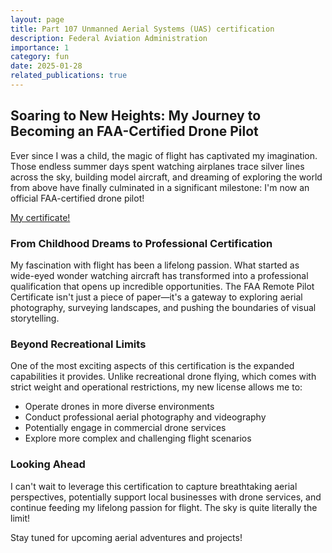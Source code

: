 ```yaml
---
layout: page
title: Part 107 Unmanned Aerial Systems (UAS) certification 
description: Federal Aviation Administration
importance: 1
category: fun
date: 2025-01-28
related_publications: true
---
```



## Soaring to New Heights: My Journey to Becoming an FAA-Certified Drone Pilot

Ever since I was a child, the magic of flight has captivated my imagination. Those endless summer days spent watching airplanes trace silver lines across the sky, building model aircraft, and dreaming of exploring the world from above have finally culminated in a significant milestone: I'm now an official FAA-certified drone pilot!

<a href="/assets/pdf/cert/FAA_UAS_Part107certificate.pdf">My certificate!</a>

### From Childhood Dreams to Professional Certification

My fascination with flight has been a lifelong passion. What started as wide-eyed wonder watching aircraft has transformed into a professional qualification that opens up incredible opportunities. The FAA Remote Pilot Certificate isn't just a piece of paper—it's a gateway to exploring aerial photography, surveying landscapes, and pushing the boundaries of visual storytelling.

### Beyond Recreational Limits

One of the most exciting aspects of this certification is the expanded capabilities it provides. Unlike recreational drone flying, which comes with strict weight and operational restrictions, my new license allows me to:
<ul>
  <li>Operate drones in more diverse environments</li>
  <li>Conduct professional aerial photography and videography</li>
  <li>Potentially engage in commercial drone services</li>
  <li>Explore more complex and challenging flight scenarios</li>
</ul>

### Looking Ahead

I can't wait to leverage this certification to capture breathtaking aerial perspectives, potentially support local businesses with drone services, and continue feeding my lifelong passion for flight. The sky is quite literally the limit!

Stay tuned for upcoming aerial adventures and projects!

